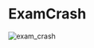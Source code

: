 # ExamCrash

![exam_crash](https://user-images.githubusercontent.com/62646532/153878040-cdc1ef7e-e711-4add-b163-7ea0ca49f484.gif)
